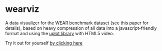 # wearviz
A data visualizer for the [WEAR benchmark dataset](https://mariusbock.github.io/wear/ ) (see [this paper](https://dl.acm.org/doi/10.1145/3699776) for details), based on heavy compression of all data into a javascript-friendly format and using the [uplot library](https://github.com/leeoniya/uPlot) with HTML5 video.

Try it out for yourself [by clicking here](https://kristofvl.github.io/wearviz/)
